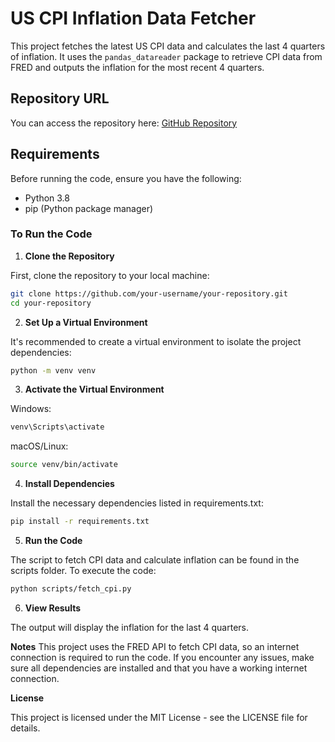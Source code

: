 # US CPI Inflation Data Fetcher

This project fetches the latest US CPI data and calculates the last 4 quarters of inflation. It uses the `pandas_datareader` package to retrieve CPI data from FRED and outputs the inflation for the most recent 4 quarters.

## Repository URL

You can access the repository here: [GitHub Repository](https://github.com/FinanStudent/phbs-qps-2024)

## Requirements

Before running the code, ensure you have the following:

- Python 3.8
- pip (Python package manager)

### To Run the Code

1. **Clone the Repository**  

First, clone the repository to your local machine:

```bash
git clone https://github.com/your-username/your-repository.git
cd your-repository
```

2. **Set Up a Virtual Environment**

It's recommended to create a virtual environment to isolate the project dependencies:

```bash
python -m venv venv
```

3. **Activate the Virtual Environment**

Windows:

```bash
venv\Scripts\activate
```

macOS/Linux:

```bash
source venv/bin/activate
```

4. **Install Dependencies**

Install the necessary dependencies listed in requirements.txt:

```bash
pip install -r requirements.txt
```

5. **Run the Code**

The script to fetch CPI data and calculate inflation can be found in the scripts folder. To execute the code:

```bash
python scripts/fetch_cpi.py
```

6. **View Results**

The output will display the inflation for the last 4 quarters.

**Notes**
This project uses the FRED API to fetch CPI data, so an internet connection is required to run the code.
If you encounter any issues, make sure all dependencies are installed and that you have a working internet connection.

**License**

This project is licensed under the MIT License - see the LICENSE file for details.
